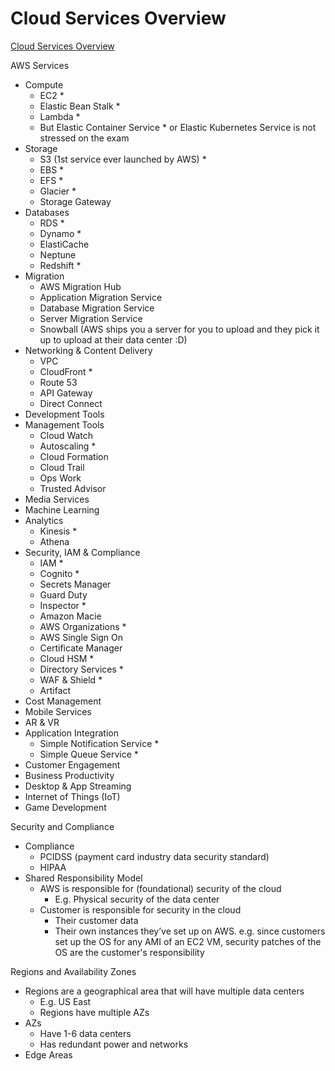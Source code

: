 
# Cloud Services Overview

[Cloud Services Overview](https://www.linkedin.com/learning/aws-certified-solutions-architect-associate-saa-c02-1-cloud-services-overview/aws-services-part-1?contextUrn=urn%3Ali%3AlyndaLearningPath%3A5f0f83ce498e4916ed6c9b22)

AWS Services

* Compute
  * EC2 *
  * Elastic Bean Stalk *
  * Lambda *
  * But Elastic Container Service * or Elastic Kubernetes Service is not stressed on the exam
* Storage
  * S3 (1st service ever launched by AWS) *
  * EBS *
  * EFS *
  * Glacier *
  * Storage Gateway
* Databases
  * RDS *
  * Dynamo *
  * ElastiCache
  * Neptune
  * Redshift *
* Migration
  * AWS Migration Hub
  * Application Migration Service
  * Database Migration Service
  * Server Migration Service
  * Snowball (AWS ships you a server for you to upload and they pick it up to upload at their data center :D)
* Networking & Content Delivery
  * VPC
  * CloudFront *
  * Route 53
  * API Gateway
  * Direct Connect
* Development Tools
* Management Tools
  * Cloud Watch
  * Autoscaling *
  * Cloud Formation
  * Cloud Trail
  * Ops Work
  * Trusted Advisor
* Media Services
* Machine Learning
* Analytics
  * Kinesis *
  * Athena
* Security, IAM & Compliance
  * IAM *
  * Cognito *
  * Secrets Manager
  * Guard Duty
  * Inspector *
  * Amazon Macie
  * AWS Organizations *
  * AWS Single Sign On
  * Certificate Manager
  * Cloud HSM *
  * Directory Services *
  * WAF & Shield *
  * Artifact
* Cost Management
* Mobile Services
* AR & VR
* Application Integration
  * Simple Notification Service *
  * Simple Queue Service *
* Customer Engagement
* Business Productivity
* Desktop & App Streaming
* Internet of Things (IoT)
* Game Development

Security and Compliance

* Compliance
  * PCIDSS (payment card industry data security standard)
  * HIPAA
* Shared Responsibility Model
  * AWS is responsible for (foundational) security of the cloud
    * E.g. Physical security of the data center
  * Customer is responsible for security in the cloud
    * Their customer data
    * Their own instances they’ve set up on AWS. e.g. since customers set up the OS for any AMI of an EC2 VM, security patches of the OS are the customer's responsibility

Regions and Availability Zones

* Regions are a geographical area that will have multiple data centers
  * E.g. US East
  * Regions have multiple AZs
* AZs
  * Have 1-6 data centers
  * Has redundant power and networks
* Edge Areas


